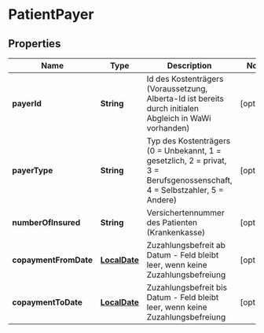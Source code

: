 # PatientPayer

## Properties
Name | Type | Description | Notes
------------ | ------------- | ------------- | -------------
**payerId** | **String** | Id des Kostenträgers (Voraussetzung, Alberta-Id ist bereits durch initialen Abgleich in WaWi vorhanden) |  [optional]
**payerType** | **String** | Typ des Kostenträgers (0 &#x3D; Unbekannt, 1 &#x3D; gesetzlich, 2 &#x3D; privat, 3 &#x3D; Berufsgenossenschaft, 4 &#x3D; Selbstzahler, 5 &#x3D; Andere) |  [optional]
**numberOfInsured** | **String** | Versichertennummer des Patienten (Krankenkasse) |  [optional]
**copaymentFromDate** | [**LocalDate**](LocalDate.md) | Zuzahlungsbefreit ab Datum - Feld bleibt leer, wenn keine Zuzahlungsbefreiung |  [optional]
**copaymentToDate** | [**LocalDate**](LocalDate.md) | Zuzahlungsbefreit bis Datum - Feld bleibt leer, wenn keine Zuzahlungsbefreiung |  [optional]
